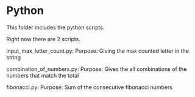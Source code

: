 # Python
This folder includes the python scripts.

Right now there are 2 scripts.

input_max_letter_count.py:
Purpose: Giving the max counted letter in the string

combination_of_numbers.py:
Purpose: Gives the all combinations of the numbers that match the total

fibonacci.py:
Purpose: Sum of the consecutive fibonacci numbers
